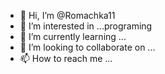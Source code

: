 - 👋 Hi, I’m @Romachka11
- 👀 I’m interested in ...programing
- 🌱 I’m currently learning ...
- 💞️ I’m looking to collaborate on ...
- 📫 How to reach me ...

<!---
Romachka11/Romachka11 is a ✨ special ✨ repository because its `README.md` (this file) appears on your GitHub profile.
You can click the Preview link to take a look at your changes.
--->
